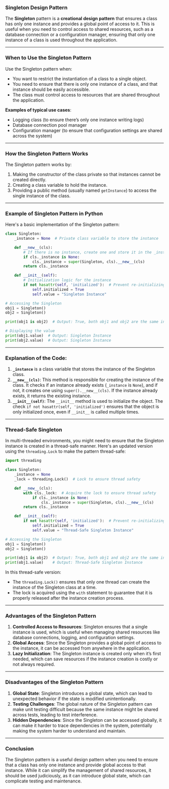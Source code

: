 ### **Singleton Design Pattern**

The **Singleton** pattern is a **creational design pattern** that ensures a class has only one instance and provides a global point of access to it. This is useful when you need to control access to shared resources, such as a database connection or a configuration manager, ensuring that only one instance of a class is used throughout the application.

---

### **When to Use the Singleton Pattern**

Use the Singleton pattern when:
- You want to restrict the instantiation of a class to a single object.
- You need to ensure that there is only one instance of a class, and that instance should be easily accessible.
- The class must control access to resources that are shared throughout the application.

**Examples of typical use cases**:
- Logging class (to ensure there’s only one instance writing logs)
- Database connection pool manager
- Configuration manager (to ensure that configuration settings are shared across the system)

---

### **How the Singleton Pattern Works**

The Singleton pattern works by:
1. Making the constructor of the class private so that instances cannot be created directly.
2. Creating a class variable to hold the instance.
3. Providing a public method (usually named `getInstance`) to access the single instance of the class.

---

### **Example of Singleton Pattern in Python**

Here's a basic implementation of the Singleton pattern:

```python
class Singleton:
    _instance = None  # Private class variable to store the instance

    def __new__(cls):
        # If there is no instance, create one and store it in the _instance attribute
        if cls._instance is None:
            cls._instance = super(Singleton, cls).__new__(cls)
        return cls._instance

    def __init__(self):
        # Initialization logic for the instance
        if not hasattr(self, 'initialized'):  # Prevent re-initializing the instance
            self.initialized = True
            self.value = "Singleton Instance"

# Accessing the Singleton
obj1 = Singleton()
obj2 = Singleton()

print(obj1 is obj2)  # Output: True, both obj1 and obj2 are the same instance

# Displaying the value
print(obj1.value)  # Output: Singleton Instance
print(obj2.value)  # Output: Singleton Instance
```

---

### **Explanation of the Code:**

1. **`_instance`** is a class variable that stores the instance of the Singleton class.
2. **`__new__(cls)`**: This method is responsible for creating the instance of the class. It checks if an instance already exists (`_instance` is `None`), and if not, it creates one using `super().__new__(cls)`. If the instance already exists, it returns the existing instance.
3. **`__init__(self)`**: The `__init__` method is used to initialize the object. The check `if not hasattr(self, 'initialized')` ensures that the object is only initialized once, even if `__init__` is called multiple times.

---

### **Thread-Safe Singleton**

In multi-threaded environments, you might need to ensure that the Singleton instance is created in a thread-safe manner. Here's an updated version using the `threading.Lock` to make the pattern thread-safe:

```python
import threading

class Singleton:
    _instance = None
    _lock = threading.Lock()  # Lock to ensure thread safety

    def __new__(cls):
        with cls._lock:  # Acquire the lock to ensure thread safety
            if cls._instance is None:
                cls._instance = super(Singleton, cls).__new__(cls)
        return cls._instance

    def __init__(self):
        if not hasattr(self, 'initialized'):  # Prevent re-initializing the instance
            self.initialized = True
            self.value = "Thread-Safe Singleton Instance"

# Accessing the Singleton
obj1 = Singleton()
obj2 = Singleton()

print(obj1 is obj2)  # Output: True, both obj1 and obj2 are the same instance
print(obj1.value)    # Output: Thread-Safe Singleton Instance
```

In this thread-safe version:
- The `threading.Lock()` ensures that only one thread can create the instance of the Singleton class at a time.
- The lock is acquired using the `with` statement to guarantee that it is properly released after the instance creation process.

---

### **Advantages of the Singleton Pattern**

1. **Controlled Access to Resources**: Singleton ensures that a single instance is used, which is useful when managing shared resources like database connections, logging, and configuration settings.
2. **Global Access**: Since the Singleton provides a global point of access to the instance, it can be accessed from anywhere in the application.
3. **Lazy Initialization**: The Singleton instance is created only when it’s first needed, which can save resources if the instance creation is costly or not always required.

---

### **Disadvantages of the Singleton Pattern**

1. **Global State**: Singleton introduces a global state, which can lead to unexpected behavior if the state is modified unintentionally.
2. **Testing Challenges**: The global nature of the Singleton pattern can make unit testing difficult because the same instance might be shared across tests, leading to test interference.
3. **Hidden Dependencies**: Since the Singleton can be accessed globally, it can make it harder to trace dependencies in the system, potentially making the system harder to understand and maintain.

---

### **Conclusion**

The Singleton pattern is a useful design pattern when you need to ensure that a class has only one instance and provide global access to that instance. While it can simplify the management of shared resources, it should be used judiciously, as it can introduce global state, which can complicate testing and maintenance.
